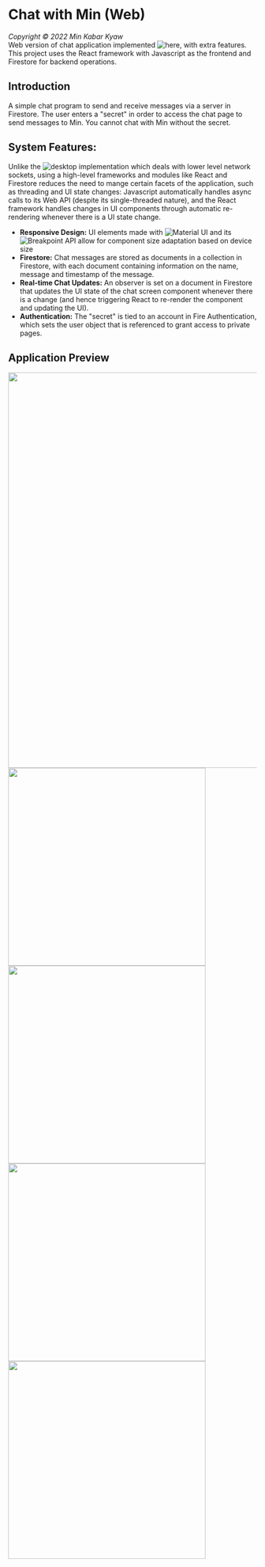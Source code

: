 # Chat with Min (Web)
_Copyright © 2022 Min Kabar Kyaw_  
Web version of chat application implemented ![here](https://github.com/mink0003/chat-application-desktop), with extra features. This project uses the React framework with Javascript as the frontend and Firestore for backend operations.

## Introduction
A simple chat program to send and receive messages via a server in Firestore. The user enters a "secret" in order to access the chat page to send messages to Min. You cannot chat with Min without the secret.

## System Features:
Unlike the ![desktop implementation](https://github.com/mink0003/chat-application-desktop) which deals with lower level network sockets, using a high-level frameworks and modules like React and Firestore reduces the need to mange certain facets of the application, such as threading and UI state changes: Javascript automatically handles async calls to its Web API (despite its single-threaded nature), and the React framework handles changes in UI components through automatic re-rendering whenever there is a UI state change.

- **Responsive Design:** UI elements made with ![Material UI](https://mui.com/material-ui/getting-started/overview/) and its ![Breakpoint](https://mui.com/material-ui/customization/breakpoints/#main-content) API allow for component size adaptation based on device size
- **Firestore:** Chat messages are stored as documents in a collection in Firestore, with each document containing information on the name, message and timestamp of the message.
- **Real-time Chat Updates:** An observer is set on a document in Firestore that updates the UI state of the chat screen component whenever there is a change (and hence triggering React to re-render the component and updating the UI).
- **Authentication:** The "secret" is tied to an account in Fire Authentication, which sets the user object that is referenced to grant access to private pages.
## Application Preview
<img src=https://user-images.githubusercontent.com/76023265/184114938-b11e6c55-7093-46b2-b5f4-ebaf9ec23d25.png width=800/><img src=https://user-images.githubusercontent.com/76023265/184115188-f56c025d-50b5-4048-bbf0-fd6229064d2d.png width=400/><img src=https://user-images.githubusercontent.com/76023265/184115302-5a084f67-5df4-4fcd-a403-0c496bc8cac1.png width=400/><img src=https://user-images.githubusercontent.com/76023265/184115641-20cca0d3-8f8d-41cc-829c-b30c18357ad0.png width=400/><img src=https://user-images.githubusercontent.com/76023265/184115736-33ecce99-7dd3-486f-8525-1386e290d81e.png width=400/>





